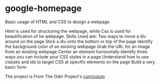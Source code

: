 # google-homepage
Basic usage of HTML and CSS to design a webpage

Html is used for structuring the webpage, while Css is used for beautification of he webpage.
Skills Used are:
	Two ways to move a div around on the page
	Stick a div onto the bottom or top of the page
	Identify the background color of an existing webpage
	Grab the URL for an image from an existing webpage
	Center an element horizontally
	Identify three ways you can include your CSS styles in a page
	Understand how to use classes and ids to target CSS at specific elements on the page
	Build a very basic form

The project is From The Odin Project's [curriculum](http://www.theodinproject.com/courses/web-development-101/lessons/html-css)
